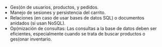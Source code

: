 - Ges(ón de usuarios, productos, y pedidos.
- Manejo de sesiones y persistencia del carrito.
- Relaciones (en caso de usar bases de datos SQL) o documentos anidados (si usan NoSQL). 
- Op(mización de consultas: Las consultas a la base de datos deben ser eficientes, especialmente cuando se trata de buscar productos o ges(onar inventario.